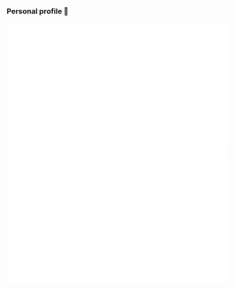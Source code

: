 ### Personal profile 👋

<!--
**camlafit/camlafit** is a ✨ _special_ ✨ repository because its `README.md` (this file) appears on your GitHub profile.

Here are some ideas to get you started:

- 🔭 I’m currently working on ...
- 🌱 I’m currently learning ...
- 👯 I’m looking to collaborate on ...
- 🤔 I’m looking for help with ...
- 💬 Ask me about ...
- 📫 How to reach me: ...
- 😄 Pronouns: ...
- ⚡ Fun fact: ...
-->

![](https://raw.githubusercontent.com/camlafit/github-stats/master/generated/overview.svg#gh-light-mode-only)
![](https://raw.githubusercontent.com/camlafit/github-stats/master/generated/languages.svg#gh-light-mode-only)
